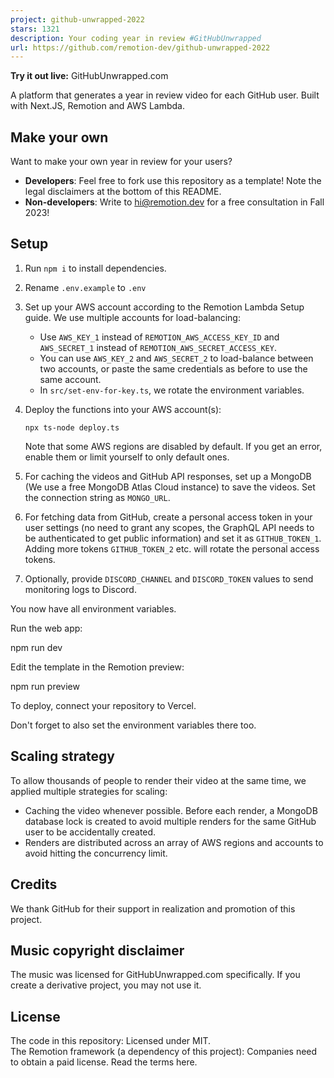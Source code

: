 ```yaml
---
project: github-unwrapped-2022
stars: 1321
description: Your coding year in review #GitHubUnwrapped
url: https://github.com/remotion-dev/github-unwrapped-2022
---
```


**Try it out live:** GitHubUnwrapped.com

A platform that generates a year in review video for each GitHub user. Built with Next.JS, Remotion and AWS Lambda.

Make your own
-------------

Want to make your own year in review for your users?

-   **Developers**: Feel free to fork use this repository as a template! Note the legal disclaimers at the bottom of this README.
-   **Non-developers**: Write to hi@remotion.dev for a free consultation in Fall 2023!

Setup
-----

1.  Run `npm i` to install dependencies.
    
2.  Rename `.env.example` to `.env`
    
3.  Set up your AWS account according to the Remotion Lambda Setup guide. We use multiple accounts for load-balancing:
    
    -   Use `AWS_KEY_1` instead of `REMOTION_AWS_ACCESS_KEY_ID` and `AWS_SECRET_1` instead of `REMOTION_AWS_SECRET_ACCESS_KEY`.
    -   You can use `AWS_KEY_2` and `AWS_SECRET_2` to load-balance between two accounts, or paste the same credentials as before to use the same account.
    -   In `src/set-env-for-key.ts`, we rotate the environment variables.
4.  Deploy the functions into your AWS account(s):
    
    ```
    npx ts-node deploy.ts
    ```
    
    Note that some AWS regions are disabled by default. If you get an error, enable them or limit yourself to only default ones.
    
5.  For caching the videos and GitHub API responses, set up a MongoDB (We use a free MongoDB Atlas Cloud instance) to save the videos. Set the connection string as `MONGO_URL`.
    
6.  For fetching data from GitHub, create a personal access token in your user settings (no need to grant any scopes, the GraphQL API needs to be authenticated to get public information) and set it as `GITHUB_TOKEN_1`. Adding more tokens `GITHUB_TOKEN_2` etc. will rotate the personal access tokens.
    
7.  Optionally, provide `DISCORD_CHANNEL` and `DISCORD_TOKEN` values to send monitoring logs to Discord.
    

You now have all environment variables.

Run the web app:

npm run dev

Edit the template in the Remotion preview:

npm run preview

To deploy, connect your repository to Vercel.

Don't forget to also set the environment variables there too.

Scaling strategy
----------------

To allow thousands of people to render their video at the same time, we applied multiple strategies for scaling:

-   Caching the video whenever possible. Before each render, a MongoDB database lock is created to avoid multiple renders for the same GitHub user to be accidentally created.
-   Renders are distributed across an array of AWS regions and accounts to avoid hitting the concurrency limit.

Credits
-------

We thank GitHub for their support in realization and promotion of this project.

Music copyright disclaimer
--------------------------

The music was licensed for GitHubUnwrapped.com specifically. If you create a derivative project, you may not use it.

License
-------

The code in this repository: Licensed under MIT.  
The Remotion framework (a dependency of this project): Companies need to obtain a paid license. Read the terms here.
